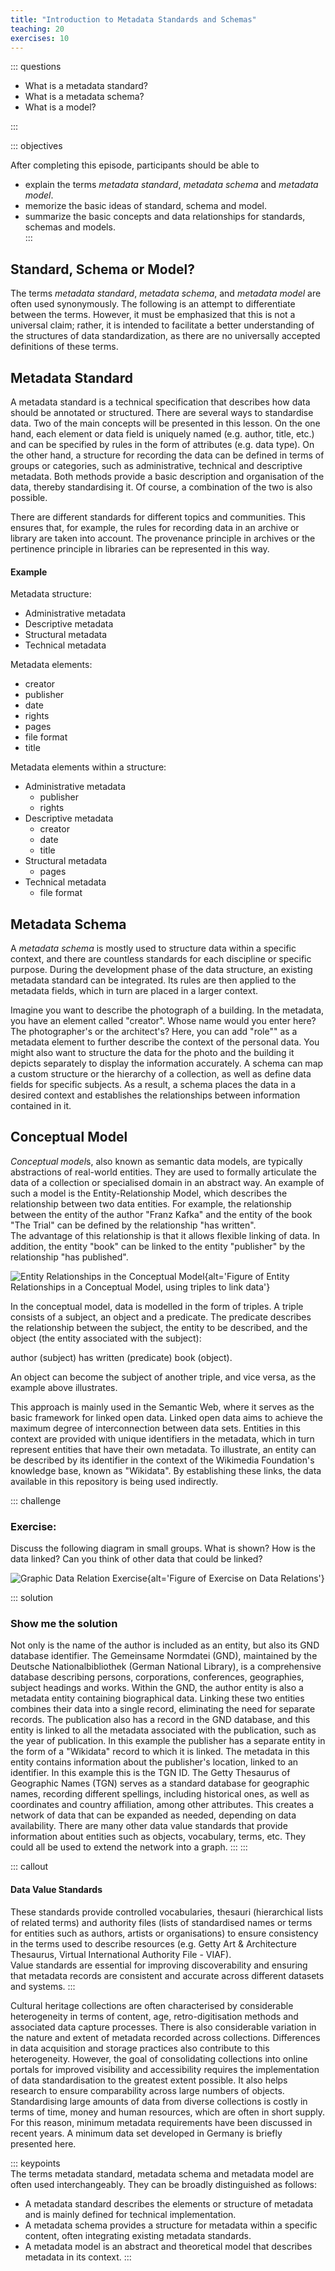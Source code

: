 ```yaml
---
title: "Introduction to Metadata Standards and Schemas"
teaching: 20
exercises: 10
---
```


::: questions 

- What is a metadata standard?
- What is a metadata schema?
- What is a model?

:::

::: objectives

After completing this episode, participants should be able to  
- explain the terms *metadata standard*, *metadata schema* and *metadata model*. 
- memorize the basic ideas of standard, schema and model.
- summarize the basic concepts and data relationships for standards, schemas and models.  
:::

## Standard, Schema or Model?

The terms *metadata standard*, *metadata schema*, and *metadata model* are often used synonymously. 
The following is an attempt to differentiate between the terms. However, it must be emphasized that this is not a universal claim; rather, it is intended to facilitate a better understanding of the structures of data standardization, as there are no universally accepted definitions of these terms.

## Metadata Standard

A metadata standard is a technical specification that describes how data should be annotated or structured. There are several ways to standardise data. Two of the main concepts will be presented in this lesson. On the one hand, each element or data field is uniquely named (e.g. author, title, etc.) and can be specified by rules in the form of attributes (e.g. data type). On the other hand, a structure for recording the data can be defined in terms of groups or categories, such as administrative, technical and descriptive metadata. Both methods provide a basic description and organisation of the data, thereby standardising it. Of course, a combination of the two is also possible.

There are different standards for different topics and communities. This ensures that, for example, the rules for recording data in an archive or library are taken into account. The provenance principle in archives or the pertinence principle in libraries can be represented in this way.

#### Example

Metadata structure:

* Administrative metadata
* Descriptive metadata
* Structural metadata 
* Technical metadata

Metadata elements:

* creator
* publisher
* date
* rights
* pages
* file format
* title

Metadata elements within a structure:

* Administrative metadata
  * publisher
  * rights
* Descriptive metadata
  * creator
  * date
  * title
* Structural metadata
  * pages
* Technical metadata
  * file format

## Metadata Schema

A *metadata schema* is mostly used to structure data within a specific context, and there are countless standards for each discipline or specific purpose. 
During the development phase of the data structure, an existing metadata standard can be integrated. Its rules are then applied to the metadata fields, which in turn are placed in a larger context. 

Imagine you want to describe the photograph of a building. In the metadata, you have an element called "creator". Whose name would you enter here? The photographer's or the architect's? Here, you can add "role"" as a metadata element to further describe the context of the personal data. You might also want to structure the data for the photo and the building it depicts separately to display the information accurately. A schema can map a custom structure or the hierarchy of a collection, as well as define data fields for specific subjects. As a result, a schema places the data in a desired context and establishes the relationships between information contained in it.

## Conceptual Model

*Conceptual model*s, also known as semantic data models, are typically abstractions of real-world entities. They are used to formally articulate the data of a collection or specialised domain in an abstract way. An example of such a model is the Entity-Relationship Model, which describes the relationship between two data entities. 
For example, the relationship between the entity of the author "Franz Kafka" and the entity of the book "The Trial" can be defined by the relationship "has written".  
The advantage of this relationship is that it allows flexible linking of data. In addition, the entity "book" can be linked to the entity "publisher" by the relationship "has published". 


![Entity Relationships in the Conceptual Model](fig/triple.png){alt='Figure of Entity Relationships in a Conceptual Model, using triples to link data'}

In the conceptual model, data is modelled in the form of triples. A triple consists of a subject, an object and a predicate. The predicate describes the relationship between the subject, the entity to be described, and the object (the entity associated with the subject):

author (subject) has written (predicate) book (object).

An object can become the subject of another triple, and vice versa, as the example above illustrates. 

This approach is mainly used in the Semantic Web, where it serves as the basic framework for linked open data. Linked open data aims to achieve the maximum degree of interconnection between data sets. Entities in this context are provided with unique identifiers in the metadata, which in turn represent entities that have their own metadata. To illustrate, an entity can be described by its identifier in the context of the Wikimedia Foundation's knowledge base, known as "Wikidata". By establishing these links, the data available in this repository is being used indirectly.

::: challenge

### Exercise: 

Discuss the following diagram in small groups. What is shown? How is the data linked? Can you think of other data that could be linked?

![Graphic Data Relation Exercise](fig/graphstart.png){alt='Figure of Exercise on Data Relations'}


::: solution

### Show me the solution
Not only is the name of the author is included as an entity, but also its GND database identifier. 
The Gemeinsame Normdatei (GND), maintained by the Deutsche Nationalbibliothek (German National Library), is a comprehensive database describing persons, corporations, conferences, geographies, subject headings and works. Within the GND, the author entity is also a metadata entity containing biographical data. Linking these two entities combines their data into a single record, eliminating the need for separate records. The publication also has a record in the GND database, and this entity is linked to all the metadata associated with the publication, such as the year of publication. In this example the publisher has a separate entity in the form of a "Wikidata" record to which it is linked. The metadata in this entity contains information about the publisher's location, linked to an identifier. In this example this is the TGN ID. The Getty Thesaurus of Geographic Names (TGN) serves as a standard database for geographic names, recording different spellings, including historical ones, as well as coordinates and country affiliation, among other attributes. This creates a network of data that can be expanded as needed, depending on data availability. There are many other data value standards that provide information about entities such as objects, vocabulary, terms, etc. They could all be used to extend the network into a graph.
:::
:::

    
::: callout 

#### Data Value Standards

These standards provide controlled vocabularies, thesauri (hierarchical lists of related terms) and authority files (lists of standardised names or terms for entities such as authors, artists or organisations) to ensure consistency in the terms used to describe resources (e.g. Getty Art & Architecture Thesaurus, Virtual International Authority File - VIAF).  
Value standards are essential for improving discoverability and ensuring that metadata records are consistent and accurate across different datasets and systems.
:::

Cultural heritage collections are often characterised by considerable heterogeneity in terms of content, age, retro-digitisation methods and associated data capture processes. There is also considerable variation in the nature and extent of metadata recorded across collections. Differences in data acquisition and storage practices also contribute to this heterogeneity. However, the goal of consolidating collections into online portals for improved visibility and accessibility requires the implementation of data standardisation to the greatest extent possible. It also helps research to ensure comparability across large numbers of objects. Standardising large amounts of data from diverse collections is costly in terms of time, money and human resources, which are often in short supply. For this reason, minimum metadata requirements have been discussed in recent years. A minimum data set developed in Germany is briefly presented here.
  

::: keypoints  
The terms metadata standard, metadata schema and metadata model are often used interchangeably. They can be broadly distinguished as follows:  
 - A metadata standard describes the elements or structure of metadata and is mainly defined for technical implementation.    
 - A metadata schema provides a structure for metadata within a specific content, often integrating existing metadata standards.    
 - A metadata model is an abstract and theoretical model that describes metadata in its context.
:::
